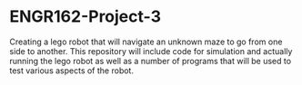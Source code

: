 # ENGR162-Project-3
Creating a lego robot that will navigate an unknown maze to go from one side to another. This repository will include code for simulation and actually running the lego robot as well as a number of programs that will be used to test various aspects of the robot.
